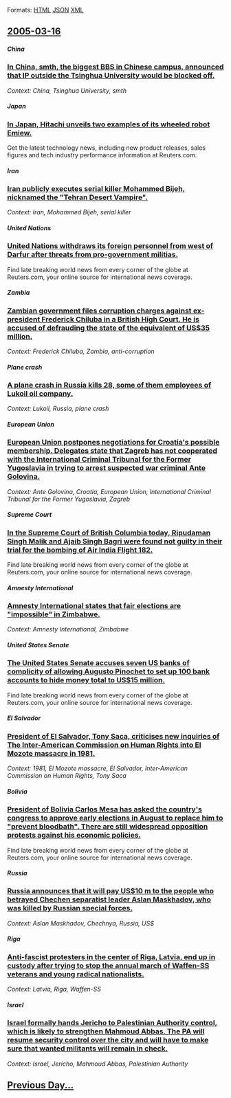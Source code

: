 
Formats: [HTML](2005/03/16/index.html)  [JSON](2005/03/16/index.json)  [XML](2005/03/16/index.xml)  

## [2005-03-16](/news/2005/03/16/index.md)

##### China
### [ In China, smth, the biggest BBS in Chinese campus, announced that IP outside the Tsinghua University would be blocked off. ](/news/2005/03/16/in-china-smth-the-biggest-bbs-in-chinese-campus-announced-that-ip-outside-the-tsinghua-university-would-be-blocked-off.md)
_Context: China, Tsinghua University, smth_

##### Japan
### [ In Japan, Hitachi unveils two examples of its wheeled robot Emiew. ](/news/2005/03/16/in-japan-hitachi-unveils-two-examples-of-its-wheeled-robot-emiew.md)
Get the latest technology news, including new product releases, sales figures and tech industry performance information at Reuters.com.

##### Iran
### [ Iran publicly executes serial killer Mohammed Bijeh, nicknamed the "Tehran Desert Vampire". ](/news/2005/03/16/iran-publicly-executes-serial-killer-mohammed-bijeh-nicknamed-the-tehran-desert-vampire.md)
_Context: Iran, Mohammed Bijeh, serial killer_

##### United Nations
### [ United Nations withdraws its foreign personnel from west of Darfur after threats from pro-government militias. ](/news/2005/03/16/united-nations-withdraws-its-foreign-personnel-from-west-of-darfur-after-threats-from-pro-government-militias.md)
Find late breaking world news from every corner of the globe at Reuters.com, your online source for international news coverage.

##### Zambia
### [ Zambian government files corruption charges against ex-president Frederick Chiluba in a British High Court. He is accused of defrauding the state of the equivalent of US$35 million. ](/news/2005/03/16/zambian-government-files-corruption-charges-against-ex-president-frederick-chiluba-in-a-british-high-court-he-is-accused-of-defrauding-the.md)
_Context: Frederick Chiluba, Zambia, anti-corruption_

##### Plane crash
### [ A plane crash in Russia kills 28, some of them employees of Lukoil oil company. ](/news/2005/03/16/a-plane-crash-in-russia-kills-28-some-of-them-employees-of-lukoil-oil-company.md)
_Context: Lukoil, Russia, plane crash_

##### European Union
### [ European Union postpones negotiations for Croatia's possible membership. Delegates state that Zagreb has not cooperated with the International Criminal Tribunal for the Former Yugoslavia in trying to arrest suspected war criminal Ante Golovina. ](/news/2005/03/16/european-union-postpones-negotiations-for-croatia-s-possible-membership-delegates-state-that-zagreb-has-not-cooperated-with-the-internatio.md)
_Context: Ante Golovina, Croatia, European Union, International Criminal Tribunal for the Former Yugoslavia, Zagreb_

##### Supreme Court
### [ In the Supreme Court of British Columbia today, Ripudaman Singh Malik and Ajaib Singh Bagri were found not guilty in their trial for the bombing of Air India Flight 182. ](/news/2005/03/16/in-the-supreme-court-of-british-columbia-today-ripudaman-singh-malik-and-ajaib-singh-bagri-were-found-not-guilty-in-their-trial-for-the-bo.md)
Find late breaking world news from every corner of the globe at Reuters.com, your online source for international news coverage.

##### Amnesty International
### [ Amnesty International states that fair elections are "impossible" in Zimbabwe. ](/news/2005/03/16/amnesty-international-states-that-fair-elections-are-impossible-in-zimbabwe.md)
_Context: Amnesty International, Zimbabwe_

##### United States Senate
### [ The United States Senate accuses seven US banks of complicity of allowing Augusto Pinochet to set up 100 bank accounts to hide money total to US$15 million. ](/news/2005/03/16/the-united-states-senate-accuses-seven-us-banks-of-complicity-of-allowing-augusto-pinochet-to-set-up-100-bank-accounts-to-hide-money-total.md)
Find late breaking world news from every corner of the globe at Reuters.com, your online source for international news coverage.

##### El Salvador
### [ President of El Salvador, Tony Saca, criticises new inquiries of The Inter-American Commission on Human Rights into El Mozote massacre in 1981. ](/news/2005/03/16/president-of-el-salvador-tony-saca-criticises-new-inquiries-of-the-inter-american-commission-on-human-rights-into-el-mozote-massacre-in-1.md)
_Context: 1981, El Mozote massacre, El Salvador, Inter-American Commission on Human Rights, Tony Saca_

##### Bolivia
### [ President of Bolivia Carlos Mesa has asked the country's congress to approve early elections in August to replace him to "prevent bloodbath". There are still widespread opposition protests against his economic policies. ](/news/2005/03/16/president-of-bolivia-carlos-mesa-has-asked-the-country-s-congress-to-approve-early-elections-in-august-to-replace-him-to-prevent-bloodbath.md)
Find late breaking world news from every corner of the globe at Reuters.com, your online source for international news coverage.

##### Russia
### [ Russia announces that it will pay US$10 m to the people who betrayed Chechen separatist leader Aslan Maskhadov, who was killed by Russian special forces. ](/news/2005/03/16/russia-announces-that-it-will-pay-us-10-m-to-the-people-who-betrayed-chechen-separatist-leader-aslan-maskhadov-who-was-killed-by-russian-s.md)
_Context: Aslan Maskhadov, Chechnya, Russia, US$_

##### Riga
### [ Anti-fascist protesters in the center of Riga, Latvia, end up in custody after trying to stop the annual march of Waffen-SS veterans and young radical nationalists. ](/news/2005/03/16/anti-fascist-protesters-in-the-center-of-riga-latvia-end-up-in-custody-after-trying-to-stop-the-annual-march-of-waffen-ss-veterans-and-yo.md)
_Context: Latvia, Riga, Waffen-SS_

##### Israel
### [ Israel formally hands Jericho to Palestinian Authority control, which is likely to strengthen Mahmoud Abbas. The PA will resume security control over the city and will have to make sure that wanted militants will remain in check. ](/news/2005/03/16/israel-formally-hands-jericho-to-palestinian-authority-control-which-is-likely-to-strengthen-mahmoud-abbas-the-pa-will-resume-security-co.md)
_Context: Israel, Jericho, Mahmoud Abbas, Palestinian Authority_

## [Previous Day...](/news/2005/03/15/index.md)

